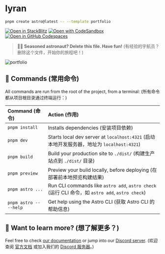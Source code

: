 # lyran

```sh
pnpm create astro@latest -- --template portfolio
```

[![Open in StackBlitz](https://developer.stackblitz.com/img/open_in_stackblitz.svg)](https://stackblitz.com/github/withastro/astro/tree/latest/examples/portfolio)
[![Open with CodeSandbox](https://assets.codesandbox.io/github/button-edit-lime.svg)](https://codesandbox.io/p/sandbox/github/withastro/astro/tree/latest/examples/portfolio)
[![Open in GitHub Codespaces](https://github.com/codespaces/badge.svg)](https://codespaces.new/withastro/astro?devcontainer_path=.devcontainer/portfolio/devcontainer.json)

> 🧑‍🚀 **Seasoned astronaut? Delete this file. Have fun!** (有经验的宇航员？删除这个文件，开始你的旅程吧！)

![portfolio](https://user-images.githubusercontent.com/357379/210779178-a98f0fb7-6b1a-4068-894c-8e1403e26654.jpg)

## 🧞 Commands (常用命令)

All commands are run from the root of the project, from a terminal: (所有命令都从项目根目录通过终端运行：)

| Command (命令) | Action (作用) |
| :------------------------ | :----------------------------------------------- |
| `pnpm install` | Installs dependencies (安装项目依赖) |
| `pnpm dev` | Starts local dev server at `localhost:4321` (启动本地开发服务器，地址为 `localhost:4321`) |
| `pnpm build` | Build your production site to `./dist/` (构建生产站点到 `./dist/` 目录) |
| `pnpm preview` | Preview your build locally, before deploying (在部署前本地预览构建结果) |
| `pnpm astro ...` | Run CLI commands like `astro add`, `astro check` (运行 CLI 命令，如 `astro add`, `astro check`) |
| `pnpm astro -- --help` | Get help using the Astro CLI (获取 Astro CLI 的帮助信息) |

## 👀 Want to learn more? (想了解更多？)

Feel free to check [our documentation](https://docs.astro.build) or jump into our [Discord server](https://astro.build/chat). (欢迎查阅 [官方文档](https://docs.astro.build) 或加入我们的 [Discord 服务器](https://astro.build/chat)。)